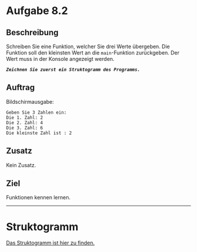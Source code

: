 # Aufgabe 8.2

## Beschreibung
Schreiben Sie eine Funktion, welcher Sie drei Werte übergeben. Die Funktion soll den kleinsten Wert an die `main`-Funktion zurückgeben. 
Der Wert muss in der Konsole angezeigt werden.

**_`Zeichnen Sie zuerst ein Struktogramm des Programms.`_**

## Auftrag
Bildschirmausgabe: 
```
Geben Sie 3 Zahlen ein: 
Die 1. Zahl: 2
Die 2. Zahl: 4
Die 3. Zahl: 6
Die kleinste Zahl ist : 2
```

## Zusatz
Kein Zusatz.

## Ziel
Funktionen kennen lernen.

--------------------------------------------

# Struktogramm

[Das Struktogramm ist hier zu finden.](out/struktogramm.pdf)

